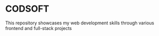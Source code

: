 # CODSOFT
This repository showcases my web development skills through various frontend and full-stack projects
